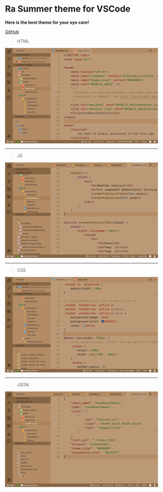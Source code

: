 # Ra Summer theme for VSCode

**Here is the best theme for your eye care!**

[GitHub](https://github.com/rahmanyerli/ra-summer)

> HTML

![Screen Shot-III](./images/html.png)

---

> JS

![Screen Shot-II](./images/js.png)

---

> CSS

![Screen Shot-III](./images/css.png)

---

> JSON

![Screen Shot-I](./images/json.png)

